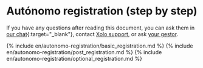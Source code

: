 # Autónomo registration (step by step)

If you have any questions after reading this document, you can ask them in
[our chat](https://bit.ly/it-autonomos-spain-eng){:target="_blank"}, contact [Xolo support](#support-contacts), or
ask [your gestor](#reliable-gestors).

{% include en/autonomo-registration/basic_registration.md %}
{% include en/autonomo-registration/post_registration.md %}
{% include en/autonomo-registration/optional_registration.md %}
